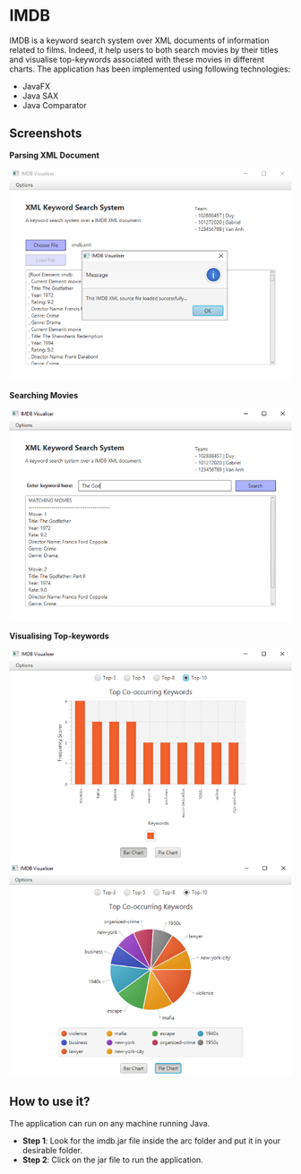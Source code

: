 # IMDB
IMDB is a keyword search system over XML documents of information related to films. Indeed, it help users to both search movies by their titles and visualise top-keywords associated with these movies in different charts. The application has been implemented using following technologies:
- JavaFX
- Java SAX
- Java Comparator

## Screenshots
**Parsing XML Document**

![](images/parse.png)

**Searching Movies**

![](images/search.png)

**Visualising Top-keywords**

![](images/bar.png)
![](images/pie.png)

## How to use it?
The application can run on any machine running Java.
- **Step 1**: Look for the imdb.jar file inside the arc folder and put it in your desirable folder.
- **Step 2**: Click on the jar file to run the application.
